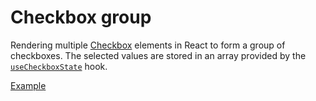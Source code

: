 # Checkbox group

<p class="description">
  Rendering multiple <a href="/components/checkbox">Checkbox</a> elements in React to form a group of checkboxes. The selected values are stored in an array provided by the <a href="/api-reference/checkbox-state"><code>useCheckboxState</code></a> hook.
</p>

<a href="./index.tsx" data-playground>Example</a>
